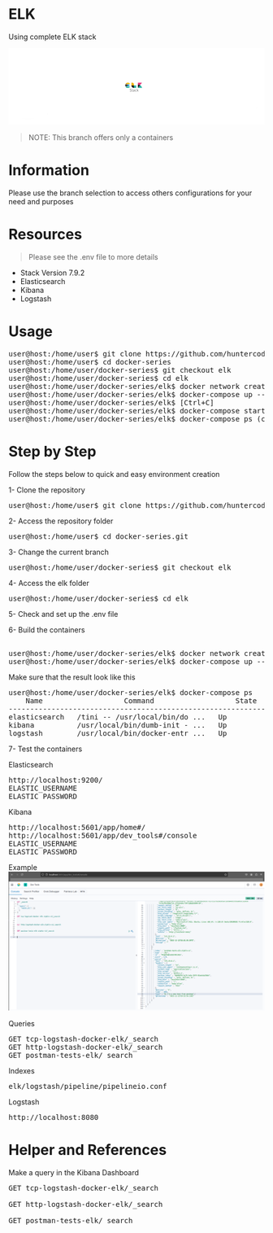 # ELK
Using complete ELK stack

![banner.png](elk/files/media/banner.png)

> NOTE: This branch offers only a containers


# Information

Please use the branch selection to access others configurations for your need and purposes


# Resources

> Please see the .env file to more details

- Stack Version 7.9.2
- Elasticsearch
- Kibana
- Logstash


# Usage

<pre>
user@host:/home/user$ git clone https://github.com/huntercodexs/docker-series.git .
user@host:/home/user$ cd docker-series
user@host:/home/user/docker-series$ git checkout elk
user@host:/home/user/docker-series$ cd elk
user@host:/home/user/docker-series/elk$ docker network create elk_open_network
user@host:/home/user/docker-series/elk$ docker-compose up --build (in first time)
user@host:/home/user/docker-series/elk$ [Ctrl+C]
user@host:/home/user/docker-series/elk$ docker-compose start (in the next times)
user@host:/home/user/docker-series/elk$ docker-compose ps (check the containers status)
</pre>


# Step by Step

Follow the steps below to quick and easy environment creation

1- Clone the repository
<pre>
user@host:/home/user$ git clone https://github.com/huntercodexs/docker-series.git .
</pre>

2- Access the repository folder
<pre>
user@host:/home/user$ cd docker-series.git
</pre>

3- Change the current branch
<pre>
user@host:/home/user/docker-series$ git checkout elk
</pre>

4- Access the elk folder
<pre>
user@host:/home/user/docker-series$ cd elk
</pre>

5- Check and set up the .env file

6- Build the containers

<pre>    
user@host:/home/user/docker-series/elk$ docker network create elk_open_network
user@host:/home/user/docker-series/elk$ docker-compose up --build
</pre>

Make sure that the result look like this
<pre>
user@host:/home/user/docker-series/elk$ docker-compose ps
    Name                   Command                   State                                                                                                             Ports                                                                                                      
----------------------------------------------------------------------------------------------------------------------------------------------------------------------------------------------------------------------------------------------------------------------------------
elasticsearch   /tini -- /usr/local/bin/do ...   Up               0.0.0.0:9200->9200/tcp,:::9200->9200/tcp, 0.0.0.0:9300->9300/tcp,:::9300->9300/tcp                                                                                                                              
kibana          /usr/local/bin/dumb-init - ...   Up               0.0.0.0:5601->5601/tcp,:::5601->5601/tcp                                                                                                                                                                        
logstash        /usr/local/bin/docker-entr ...   Up               0.0.0.0:5000->5000/tcp,:::5000->5000/tcp, 0.0.0.0:5000->5000/udp,:::5000->5000/udp, 0.0.0.0:5044->5044/tcp,:::5044->5044/tcp, 0.0.0.0:8080->8080/tcp,:::8080->8080/tcp, 0.0.0.0:9600->9600/tcp,:::9600->9600/tcp
</pre>

7- Test the containers

Elasticsearch
<pre>
http://localhost:9200/
ELASTIC_USERNAME
ELASTIC_PASSWORD
</pre>

Kibana
<pre>
http://localhost:5601/app/home#/
http://localhost:5601/app/dev_tools#/console
ELASTIC_USERNAME
ELASTIC_PASSWORD
</pre>

Example
![kibana-dashboard-dev-tools-example.png](elk/files/media/kibana-dashboard-dev-tools-example.png)

Queries
<pre>
GET tcp-logstash-docker-elk/_search
GET http-logstash-docker-elk/_search
GET postman-tests-elk/_search
</pre>

Indexes
<pre>
elk/logstash/pipeline/pipelineio.conf
</pre>

Logstash
<pre>
http://localhost:8080
</pre>


# Helper and References

Make a query in the Kibana Dashboard
<pre>
GET tcp-logstash-docker-elk/_search

GET http-logstash-docker-elk/_search

GET postman-tests-elk/_search
</pre>
